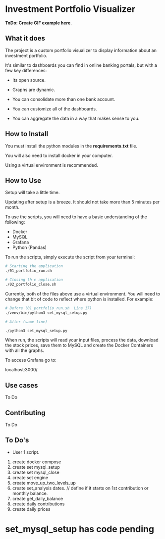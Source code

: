 # Investment Portfolio Visualizer

**ToDo: Create GIF example here.**

## What it does

The project is a custom portfolio visualizer to display information about an investment portfolio.

It's similar to dashboards you can find in online banking portals, but with a few key differences:

- Its open source.

- Graphs are dynamic.

- You can consolidate more than one bank account.

- You can customize all of the dashboards.

- You can aggregate the data in a way that makes sense to you.

## How to Install

You must install the python modules in the **requirements.txt** file.

You will also need to install docker in your computer.

Using a virtual environment is recommended.

## How to Use

Setup will take a little time.

Updating after setup is a breeze. It should not take more than 5 minutes per month.

To use the scripts, you will need to have a basic understanding of the following:

- Docker
- MySQL
- Grafana
- Python (Pandas)

To run the scripts, simply execute the script from your terminal:

```bash
# Starting the application
./01_portfolio_run.sh

# Closing th e application
./02_portfolio_close.sh
```

Currently, both of the files above use a virtual environment. You will need to change that bit of code to reflect where python is installed.
For example:

```bash
# Before (01_portfolio_run.sh  Line 17)
./venv/bin/python3 set_mysql_setup.py

# After (same line)

./python3 set_mysql_setup.py
```

When run, the scripts will read your input files, process the data, download the stock prices, save them to MySQL and create the Docker Containers with all the graphs.

To access Grafana go to:

localhost:3000/

## Use cases

To Do

## Contributing

To Do

## To Do's

- User 1 script.
1. create docker compose
2. create set mysql_setup
3. create set mysql_close
4. create set engine
5. create move_up_two_levels_up
6. create set_analysis dates. // define if it starts on 1st contribution or monthly balance.
6. create get_daily_balance
7. create daily contributions
8. create daily prices

# set_mysql_setup has code pending
